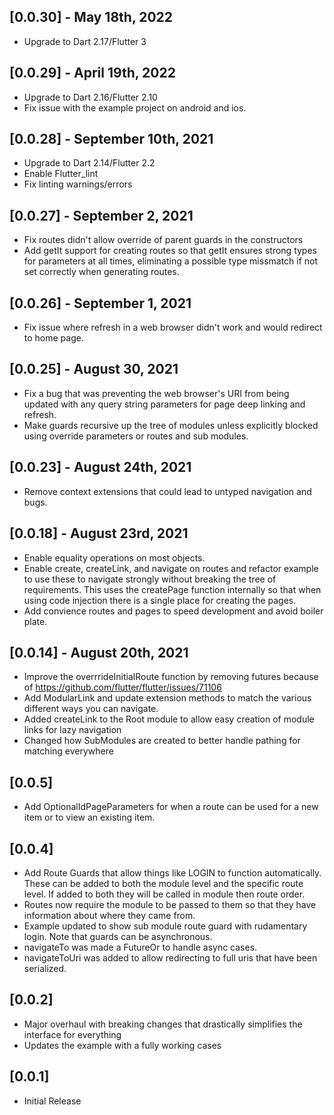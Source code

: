 ## [0.0.30] - May 18th, 2022

- Upgrade to Dart 2.17/Flutter 3

## [0.0.29] - April 19th, 2022

- Upgrade to Dart 2.16/Flutter 2.10
- Fix issue with the example project on android and ios.

## [0.0.28] - September 10th, 2021

- Upgrade to Dart 2.14/Flutter 2.2
- Enable Flutter_lint
- Fix linting warnings/errors

## [0.0.27] - September 2, 2021

- Fix routes didn't allow override of parent guards in the constructors
- Add getIt support for creating routes so that getIt ensures strong types for parameters at all times, eliminating a possible type missmatch if not set correctly when generating routes.

## [0.0.26] - September 1, 2021

- Fix issue where refresh in a web browser didn't work and would redirect to home page.

## [0.0.25] - August 30, 2021

- Fix a bug that was preventing the web browser's URI from being updated with any query string parameters for page deep linking and refresh.
- Make guards recursive up the tree of modules unless explicitly blocked using override parameters or routes and sub modules.

## [0.0.23] - August 24th, 2021

- Remove context extensions that could lead to untyped navigation and bugs.

## [0.0.18] - August 23rd, 2021

- Enable equality operations on most objects.
- Enable create, createLink, and navigate on routes and refactor example to use these to navigate strongly without breaking the tree of requirements. This uses the createPage function internally so that when using code injection there is a single place for creating the pages.
- Add convience routes and pages to speed development and avoid boiler plate.

## [0.0.14] - August 20th, 2021

- Improve the overrrideInitialRoute function by removing futures because of https://github.com/flutter/flutter/issues/71106
- Add ModularLink and update extension methods to match the various different ways you can navigate.
- Added createLink to the Root module to allow easy creation of module links for lazy navigation
- Changed how SubModules are created to better handle pathing for matching everywhere

## [0.0.5]

- Add OptionalIdPageParameters for when a route can be used for a new item or to view an existing item.

## [0.0.4]

- Add Route Guards that allow things like LOGIN to function automatically. These can be added to both the module level and the specific route level. If added to both they will be called in module then route order.
- Routes now require the module to be passed to them so that they have information about where they came from.
- Example updated to show sub module route guard with rudamentary login. Note that guards can be asynchronous.
- navigateTo was made a FutureOr<void> to handle async cases.
- navigateToUri was added to allow redirecting to full uris that have been serialized.

## [0.0.2]

- Major overhaul with breaking changes that drastically simplifies the interface for everything
- Updates the example with a fully working cases

## [0.0.1]

- Initial Release
